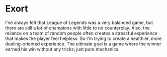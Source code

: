Exort
=====
I've always felt that League of Legends was a very balanced game, but there are still a lot of champions with little to no counterplay. Also, the reliance on a team of random people often creates a stressful experience that makes the player feel helpless. So I'm trying to create a healthier, more dueling-oriented experience. The ultimate goal is a game where the winner earned his win without any tricks; just pure mechanics.
